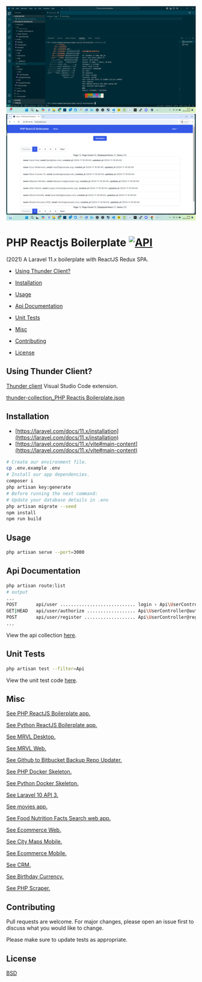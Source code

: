 <img src="https://github.com/kkamara/useful/blob/main/php-reactjs-boilerplate.png?raw=true" alt="php-reactjs-boilerplate.png" width=""/>

<img src="https://github.com/kkamara/useful/blob/main/php-reactjs-boilerplate2.png?raw=true" alt="php-reactjs-boilerplate2.png" width=""/>

# PHP Reactjs Boilerplate [![API](https://github.com/kkamara/php-reactjs-boilerplate/actions/workflows/build.yml/badge.svg)](https://github.com/kkamara/php-reactjs-boilerplate/actions/workflows/build.yml)

(2021) A Laravel 11.x boilerplate with ReactJS Redux SPA.

* [Using Thunder Client?](#thunder-client)

* [Installation](#installation)

* [Usage](#usage)

* [Api Documentation](#api-documentation)

* [Unit Tests](#unit-tests)

* [Misc](#misc)

* [Contributing](#contributing)

* [License](#license)

<a name="thunder-client"></a>
## Using Thunder Client?

[Thunder client](https://www.thunderclient.com/) Visual Studio Code extension.

[thunder-collection_PHP Reactjs Boilerplate.json](https://github.com/kkamara/php-reactjs-boilerplate/blob/main/database/thunder-collection_PHP%20Reactjs%20Boilerplate.json)

## Installation

* [https://laravel.com/docs/11.x/installation](https://laravel.com/docs/11.x/installation)
* [https://laravel.com/docs/11.x/vite#main-content](https://laravel.com/docs/11.x/vite#main-content)

```bash
# Create our environment file.
cp .env.example .env
# Install our app dependencies.
composer i
php artisan key:generate
# Before running the next command:
# Update your database details in .env
php artisan migrate --seed
npm install
npm run build
```

## Usage

```bash
php artisan serve --port=3000
```

## Api Documentation

```bash
php artisan route:list
# output
...
POST       api/user ............................ login › Api\UserController@login
GET|HEAD   api/user/authorize .................. Api\UserController@authorizeUser
POST       api/user/register ................... Api\UserController@register
...
```

View the api collection [here](https://documenter.getpostman.com/view/17125932/TzzAKvVe).

## Unit Tests

```bash
php artisan test --filter=Api
```

View the unit test code [here](https://raw.githubusercontent.com/kkamara/php-reactjs-boilerplate/main/tests/Unit/Api/UsersTest.php).

## Misc

[See PHP ReactJS Boilerplate app.](https://github.com/kkamara/php-reactjs-boilerplate)

[See Python ReactJS Boilerplate app.](https://github.com/kkamara/python-reactjs-boilerplate)

[See MRVL Desktop.](https://github.com/kkamara/mrvl-desktop)

[See MRVL Web.](https://github.com/kkamara/mrvl-web)

[See Github to Bitbucket Backup Repo Updater.](https://github.com/kkamara/ghbbupdater)

[See PHP Docker Skeleton.](https://github.com/kkamara/php-docker-skeleton)

[See Python Docker Skeleton.](https://github.com/kkamara/python-docker-skeleton)

[See Laravel 10 API 3.](https://github.com/kkamara/laravel-10-api-3)

[See movies app.](https://github.com/kkamara/movies)

[See Food Nutrition Facts Search web app.](https://github.com/kkamara/food-nutrition-facts-search-web-app)

[See Ecommerce Web.](https://github.com/kkamara/ecommerce-web)

[See City Maps Mobile.](https://github.com/kkamara/city-maps-mobile)

[See Ecommerce Mobile.](https://github.com/kkamara/ecommerce-mobile)

[See CRM.](https://github.com/kkamara/crm)

[See Birthday Currency.](https://github.com/kkamara/birthday-currency)

[See PHP Scraper.](https://github.com/kkamara/php-scraper)

## Contributing
Pull requests are welcome. For major changes, please open an issue first to discuss what you would like to change.

Please make sure to update tests as appropriate.

## License
[BSD](https://opensource.org/licenses/BSD-3-Clause)
